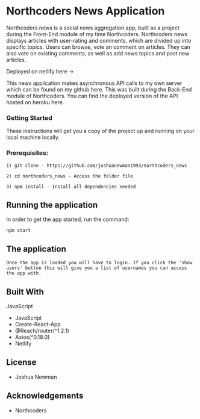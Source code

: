 # Northcoders News Application

Northcoders news is a social news aggregation app, built as a project during the Front-End module of my time Northcoders. Northcoders news displays articles with user-rating and comments, which are divided up into specific topics. Users can browse, vote an comment on articles. They can also vote on existing comments, as well as add news topics and post new articles. 

Deployed on netlify here -> 

This news application makes asynchronous API calls to my own server which can be found on my github here. This was built during the Back-End module of Northcoders. You can find the deployed version of the API hosted on heroku here.


### Getting Started

These instructions will get you a copy of the project up and running on your local machine locally.

### Prerequisites:

`1) git clone - https://github.com/joshuanewman1993/northcoders_news`

`2) cd northcoders_news - Access the folder file`

`3) npm install - Install all dependencies needed`

## Running the application

In order to get the app started, run the command:

`npm start`

## The application

`Once the app is loaded you will have to login. If you click the 'show users' button this will give you a list of usernames you can access the app with.`

## Built With

JavaScript
-   JavaScript
-   Create-React-App
-   @Reach/router(^1.2.1)
-   Axios(^0.18.0)
-   Netlify 

## License

-   Joshua Newman

## Acknowledgements

-   Northcoders

